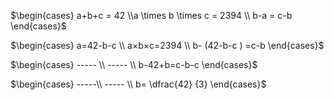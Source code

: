 $\begin{cases} a+b+c = 42 \\a \times b \times c = 2394 \\ b-a = c-b \end{cases}$

$\begin{cases} a=42-b-c \\ a×b×c=2394 \\ b-  (42-b-c  ) =c-b \end{cases}$

$\begin{cases} ----- \\ ----- \\ b-42+b=c-b-c   \end{cases}$

$\begin{cases}  -----\\ ----- \\ b= \dfrac{42} {3}  \end{cases}$